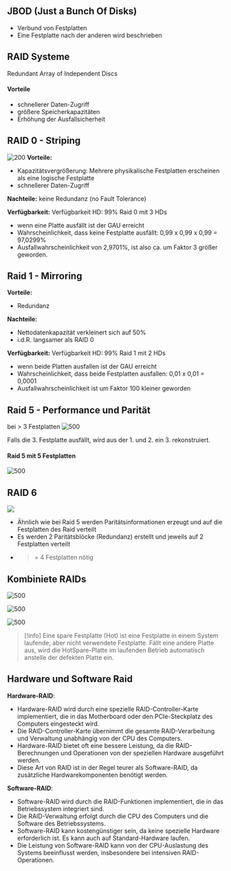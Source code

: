 ## JBOD (Just a Bunch Of Disks) 
- Verbund von Festplatten 
- Eine Festplatte nach der anderen wird beschrieben
## RAID Systeme
Redundant Array of Independent Discs

#### Vorteile
- schnellerer Daten-Zugriff 
- größere Speicherkapazitäten 
- Erhöhung der Ausfallsicherheit

## RAID 0 - Striping
![200](RAID%200.png)
**Vorteile:** 
- Kapazitätsvergrößerung: Mehrere physikalische Festplatten erscheinen als eine logische Festplatte 
- schnellerer Daten-Zugriff

**Nachteile:** 
keine Redundanz (no Fault Tolerance)

**Verfügbarkeit:**
Verfügbarkeit HD: 99% 
Raid 0 mit 3 HDs 
- wenn eine Platte ausfällt ist der GAU erreicht 
- Wahrscheinlichkeit, dass keine Festplatte ausfällt: 0,99 x  0,99 x 0,99 = 97,0299% 
- Ausfallwahrscheinlichkeit von 2,9701%, ist also ca. um Faktor 3 größer geworden.

## Raid 1 - Mirroring
**Vorteile:**
 - Redundanz 

**Nachteile:** 
- Nettodatenkapazität verkleinert sich auf 50% 
- i.d.R. langsamer als RAID 0

**Verfügbarkeit:**
Verfügbarkeit HD: 99% 
Raid 1 mit 2 HDs 
- wenn beide Platten ausfallen ist der GAU erreicht 
- Wahrscheinlichkeit, dass beide Festplatten ausfallen: 0,01 x 0,01 = 0,0001 
- Ausfallwahrscheinlichkeit ist um Faktor 100 kleiner geworden

## Raid 5 - Performance und Parität
bei > 3 Festplatten
![500](RAID%205.png)

Falls die 3. Festplatte ausfällt, wird aus der 1. und 2. ein 3. rekonstruiert.

#### Raid 5 mit 5 Festplatten
![500](Raid%205%20Beispiel.png)

## RAID 6 
![](RAID%206.png)

- Ähnlich wie bei Raid 5 werden Paritätsinformationen erzeugt und auf die Festplatten des Raid verteilt 
- Es werden 2 Paritätsblöcke (Redundanz) erstellt und jeweils auf 2 Festplatten verteilt
- >= 4 Festplatten nötig

## Kombiniete RAIDs
![500](RAID%2010.png)

![500](RAID%2050.png)

![500](RAID%2060.png)

> [!info]
> Eine spare Festplatte (Hot) ist eine Festplatte in einem System laufende, aber nicht verwendete Festplatte. Fällt eine andere Platte aus, wird die HotSpare-Platte im laufenden Betrieb automatisch anstelle der defekten Platte ein.

## Hardware und Software Raid
**Hardware-RAID**:
- Hardware-RAID wird durch eine spezielle RAID-Controller-Karte implementiert, die in das Motherboard oder den PCIe-Steckplatz des Computers eingesteckt wird.
- Die RAID-Controller-Karte übernimmt die gesamte RAID-Verarbeitung und Verwaltung unabhängig von der CPU des Computers.
- Hardware-RAID bietet oft eine bessere Leistung, da die RAID-Berechnungen und Operationen von der speziellen Hardware ausgeführt werden.
- Diese Art von RAID ist in der Regel teurer als Software-RAID, da zusätzliche Hardwarekomponenten benötigt werden.

**Software-RAID**:
- Software-RAID wird durch die RAID-Funktionen implementiert, die in das Betriebssystem integriert sind.
- Die RAID-Verwaltung erfolgt durch die CPU des Computers und die Software des Betriebssystems.
- Software-RAID kann kostengünstiger sein, da keine spezielle Hardware erforderlich ist. Es kann auch auf Standard-Hardware laufen.
- Die Leistung von Software-RAID kann von der CPU-Auslastung des Systems beeinflusst werden, insbesondere bei intensiven RAID-Operationen.